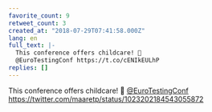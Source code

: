 ```yaml
---
favorite_count: 9
retweet_count: 3
created_at: "2018-07-29T07:41:58.000Z"
lang: en
full_text: |-
  This conference offers childcare! 👏
  @EuroTestingConf https://t.co/cENIkEULhP
replies: []
---
```


This conference offers childcare! 👏
[@EuroTestingConf](https://twitter.com/EuroTestingConf)
<https://twitter.com/maaretp/status/1023202184543055872>
